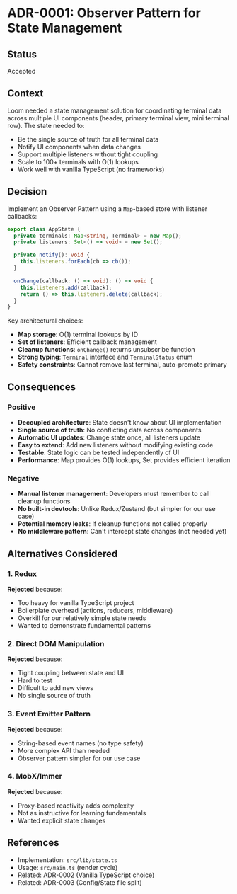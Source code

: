 # ADR-0001: Observer Pattern for State Management

## Status

Accepted

## Context

Loom needed a state management solution for coordinating terminal data across multiple UI components (header, primary terminal view, mini terminal row). The state needed to:

- Be the single source of truth for all terminal data
- Notify UI components when data changes
- Support multiple listeners without tight coupling
- Scale to 100+ terminals with O(1) lookups
- Work well with vanilla TypeScript (no frameworks)

## Decision

Implement an Observer Pattern using a `Map`-based store with listener callbacks:

```typescript
export class AppState {
  private terminals: Map<string, Terminal> = new Map();
  private listeners: Set<() => void> = new Set();

  private notify(): void {
    this.listeners.forEach(cb => cb());
  }

  onChange(callback: () => void): () => void {
    this.listeners.add(callback);
    return () => this.listeners.delete(callback);
  }
}
```

Key architectural choices:
- **Map storage**: O(1) terminal lookups by ID
- **Set of listeners**: Efficient callback management
- **Cleanup functions**: `onChange()` returns unsubscribe function
- **Strong typing**: `Terminal` interface and `TerminalStatus` enum
- **Safety constraints**: Cannot remove last terminal, auto-promote primary

## Consequences

### Positive

- **Decoupled architecture**: State doesn't know about UI implementation
- **Single source of truth**: No conflicting data across components
- **Automatic UI updates**: Change state once, all listeners update
- **Easy to extend**: Add new listeners without modifying existing code
- **Testable**: State logic can be tested independently of UI
- **Performance**: Map provides O(1) lookups, Set provides efficient iteration

### Negative

- **Manual listener management**: Developers must remember to call cleanup functions
- **No built-in devtools**: Unlike Redux/Zustand (but simpler for our use case)
- **Potential memory leaks**: If cleanup functions not called properly
- **No middleware pattern**: Can't intercept state changes (not needed yet)

## Alternatives Considered

### 1. Redux

**Rejected** because:
- Too heavy for vanilla TypeScript project
- Boilerplate overhead (actions, reducers, middleware)
- Overkill for our relatively simple state needs
- Wanted to demonstrate fundamental patterns

### 2. Direct DOM Manipulation

**Rejected** because:
- Tight coupling between state and UI
- Hard to test
- Difficult to add new views
- No single source of truth

### 3. Event Emitter Pattern

**Rejected** because:
- String-based event names (no type safety)
- More complex API than needed
- Observer pattern simpler for our use case

### 4. MobX/Immer

**Rejected** because:
- Proxy-based reactivity adds complexity
- Not as instructive for learning fundamentals
- Wanted explicit state changes

## References

- Implementation: `src/lib/state.ts`
- Usage: `src/main.ts` (render cycle)
- Related: ADR-0002 (Vanilla TypeScript choice)
- Related: ADR-0003 (Config/State file split)
